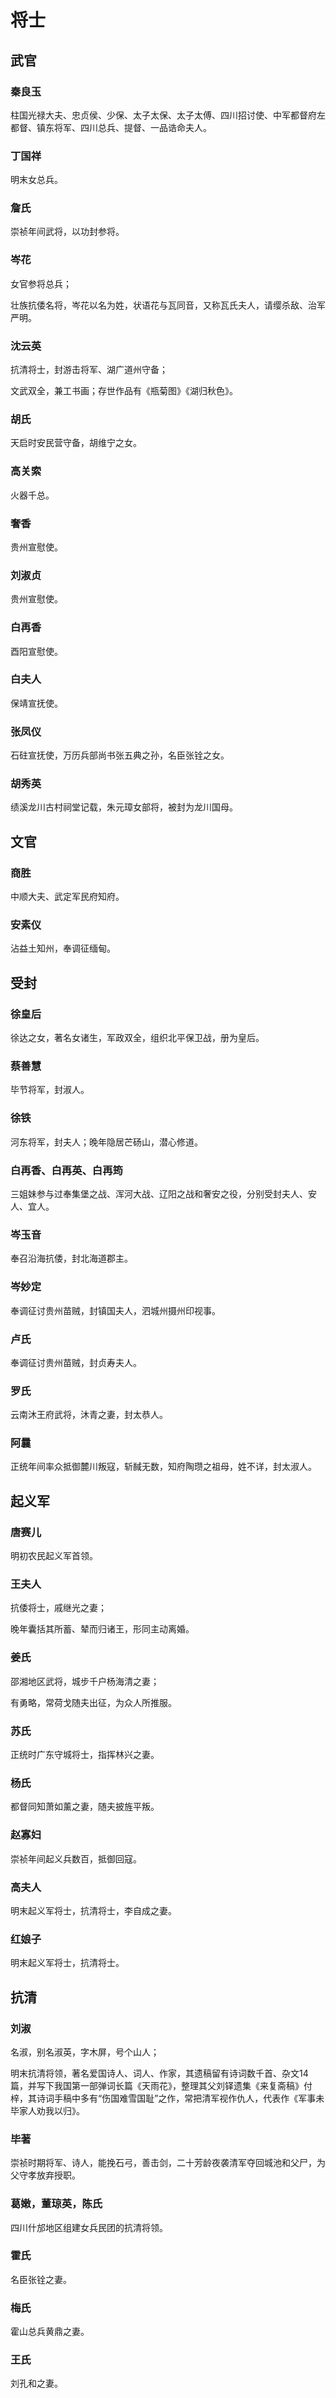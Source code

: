 # 将士

## 武官

### 秦良玉

柱国光禄大夫、忠贞侯、少保、太子太保、太子太傅、四川招讨使、中军都督府左都督、镇东将军、四川总兵、提督、一品诰命夫人。

### 丁国祥

明末女总兵。

### 詹氏

崇祯年间武将，以功封参将。

### 岑花

女官参将总兵；

壮族抗倭名将，岑花以名为姓，状语花与瓦同音，又称瓦氏夫人，请缨杀敌、治军严明。

### 沈云英

抗清将士，封游击将军、湖广道州守备；

文武双全，兼工书画；存世作品有《瓶菊图》《湖归秋色》。

### 胡氏

天启时安民营守备，胡维宁之女。

### 高关索

火器千总。

### 奢香

贵州宣慰使。

### 刘淑贞

贵州宣慰使。

### 白再香

酉阳宣慰使。

### 白夫人

保靖宣抚使。

### 张凤仪

石砫宣抚使，万历兵部尚书张五典之孙，名臣张铨之女。

### 胡秀英

绩溪龙川古村祠堂记载，朱元璋女部将，被封为龙川国母。

## 文官

### 商胜

中顺大夫、武定军民府知府。

### 安素仪

沾益土知州，奉调征缅甸。

## 受封

### 徐皇后

徐达之女，著名女诸生，军政双全，组织北平保卫战，册为皇后。

### 蔡善慧

毕节将军，封淑人。

### 徐铁

河东将军，封夫人；晚年隐居芒砀山，潜心修道。

### 白再香、白再英、白再筠

三姐妹参与过奉集堡之战、浑河大战、辽阳之战和奢安之役，分别受封夫人、安人、宜人。

### 岑玉音

奉召沿海抗倭，封北海道郡主。

### 岑妙定

奉调征讨贵州苗贼，封镇国夫人，泗城州摄州印视事。

### 卢氏

奉调征讨贵州苗贼，封贞寿夫人。

### 罗氏

云南沐王府武将，沐青之妻，封太恭人。

### 阿曩

正统年间率众抵御麓川叛寇，斩馘无数，知府陶瓒之祖母，姓不详，封太淑人。

## 起义军

### 唐赛儿

明初农民起义军首领。

### 王夫人

抗倭将士，戚继光之妻；

晚年囊括其所蓄、辇而归诸王，形同主动离婚。

### 姜氏

邵湘地区武将，城步千户杨海清之妻；

有勇略，常荷戈随夫出征，为众人所推服。

### 苏氏

正统时广东守城将士，指挥林兴之妻。

### 杨氏

都督同知萧如薰之妻，随夫披旌平叛。

### 赵寡妇

崇祯年间起义兵数百，抵御回寇。

### 高夫人

明末起义军将士，抗清将士，李自成之妻。

### 红娘子

明末起义军将士，抗清将士。

## 抗清

### 刘淑

名淑，别名淑英，字木屏，号个山人；

明末抗清将领，著名爱国诗人、词人、作家，其遗稿留有诗词数千首、杂文14篇，并写下我国第一部弹词长篇《天雨花》，整理其父刘铎遗集《来复斋稿》付梓，其诗词手稿中多有“伤国难雪国耻”之作，常把清军视作仇人，代表作《军事未毕家人劝我以归》。

### 毕著

崇祯时期将军、诗人，能挽石弓，善击剑，二十芳龄夜袭清军夺回城池和父尸，为父守孝放弃授职。

### 葛嫩，董琼英，陈氏

四川什邡地区组建女兵民团的抗清将领。

### 霍氏

名臣张铨之妻。

### 梅氏

霍山总兵黄鼎之妻。

### 王氏

刘孔和之妻。

